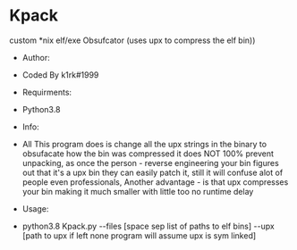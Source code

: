 # Kpack
custom *nix elf/exe Obsufcator (uses upx to compress the elf bin))

* Author: 
- Coded By k1rk#1999

* Requirments: 
- Python3.8

* Info: 
- All This program does is change all the upx strings in the binary to obsufacate how the bin was compressed it does NOT 100% prevent unpacking, as once the person - reverse engineering your bin figures out that it's a upx bin they can easily patch it, still it will confuse alot of people even professionals, Another advantage - is that upx compresses your bin making it much smaller with little too no runtime delay

* Usage: 
- python3.8 Kpack.py --files [space sep list of paths to elf bins] --upx [path to upx if left none program will assume upx is sym linked]




